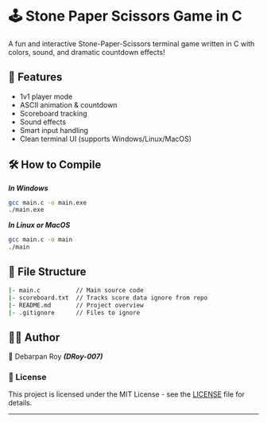 # 🕹️ Stone Paper Scissors Game in C

A fun and interactive Stone-Paper-Scissors terminal game written in C with colors, sound, and dramatic countdown effects!


## 🚀 Features

- 1v1 player mode
- ASCII animation & countdown
- Scoreboard tracking
- Sound effects
- Smart input handling
- Clean terminal UI (supports Windows/Linux/MacOS)


## 🛠️ How to Compile

**_In Windows_**
```bash
gcc main.c -o main.exe
./main.exe
```

**_In Linux or MacOS_**
```bash
gcc main.c -o main
./main
```


## 📁 File Structure

```bash
|- main.c          // Main source code
|- scoreboard.txt  // Tracks score data ignore from repo
|- README.md       // Project overview
|- .gitignore      // Files to ignore
```


## 🙋‍♂️ Author

👤 Debarpan Roy **_(DRoy-007)_**


### 📜 License

This project is licensed under the MIT License - see the [LICENSE](https://github.com/DRoy-007/Stone-Paper-Scissor_Game_in_C/blob/main/LICENSE) file for details.

-----------------------------------------------------------------------------------------------------------------------
